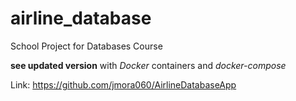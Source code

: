 # airline_database
School Project for Databases Course

**see updated version** with *Docker* containers and *docker-compose*

Link: https://github.com/jmora060/AirlineDatabaseApp
